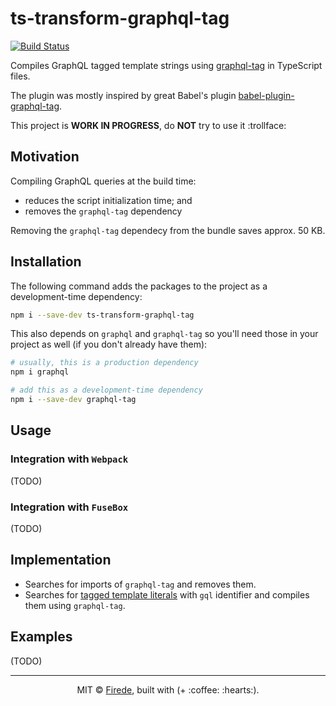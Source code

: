 # ts-transform-graphql-tag

[![Build Status](https://travis-ci.org/firede/ts-transform-graphql-tag.svg?branch=master)](https://travis-ci.org/firede/ts-transform-graphql-tag)

Compiles GraphQL tagged template strings using [graphql-tag](https://github.com/apollographql/graphql-tag) in TypeScript files.

The plugin was mostly inspired by great Babel's plugin [babel-plugin-graphql-tag](https://github.com/gajus/babel-plugin-graphql-tag).

This project is **WORK IN PROGRESS**, do **NOT** try to use it :trollface:

## Motivation

Compiling GraphQL queries at the build time:

* reduces the script initialization time; and
* removes the `graphql-tag` dependency

Removing the `graphql-tag` dependecy from the bundle saves approx. 50 KB.

## Installation

The following command adds the packages to the project as a development-time dependency:

```sh
npm i --save-dev ts-transform-graphql-tag
```

This also depends on `graphql` and `graphql-tag` so you'll need those in your project as well (if you don't already have them):

```sh
# usually, this is a production dependency
npm i graphql

# add this as a development-time dependency
npm i --save-dev graphql-tag
```

## Usage

### Integration with `Webpack`

(TODO)

### Integration with `FuseBox`

(TODO)

## Implementation

* Searches for imports of `graphql-tag` and removes them.
* Searches for [tagged template literals](https://developer.mozilla.org/en/docs/Web/JavaScript/Reference/Template_literals) with `gql` identifier and compiles them using `graphql-tag`.

## Examples

(TODO)

---

<p align="center">MIT &copy; <a href="https://github.com/firede">Firede</a>, built with (+ :coffee: :hearts:).<p>
